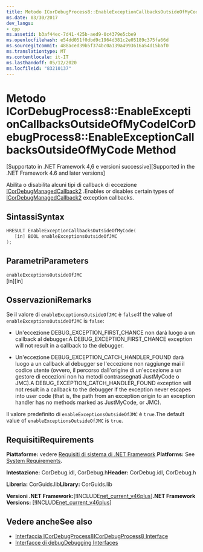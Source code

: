 ```yaml
---
title: Metodo ICorDebugProcess8::EnableExceptionCallbacksOutsideOfMyCode
ms.date: 03/30/2017
dev_langs:
- cpp
ms.assetid: b3af44ec-7d41-425b-aed9-0c4379e5cbe9
ms.openlocfilehash: e54dd051f0dbd9c1964d381c2e05189c375fa66d
ms.sourcegitcommit: 488aced39b5f374bc0a139a4993616a54d15baf0
ms.translationtype: MT
ms.contentlocale: it-IT
ms.lasthandoff: 05/12/2020
ms.locfileid: "83210137"
---
```

# <a name="icordebugprocess8enableexceptioncallbacksoutsideofmycode-method"></a><span data-ttu-id="f67cd-102">Metodo ICorDebugProcess8::EnableExceptionCallbacksOutsideOfMyCode</span><span class="sxs-lookup"><span data-stu-id="f67cd-102">ICorDebugProcess8::EnableExceptionCallbacksOutsideOfMyCode Method</span></span>
<span data-ttu-id="f67cd-103">[Supportato in .NET Framework 4,6 e versioni successive]</span><span class="sxs-lookup"><span data-stu-id="f67cd-103">[Supported in the .NET Framework 4.6 and later versions]</span></span>  
  
 <span data-ttu-id="f67cd-104">Abilita o disabilita alcuni tipi di callback di eccezione [ICorDebugManagedCallback2](icordebugmanagedcallback2-interface.md) .</span><span class="sxs-lookup"><span data-stu-id="f67cd-104">Enables or disables certain types of [ICorDebugManagedCallback2](icordebugmanagedcallback2-interface.md) exception callbacks.</span></span>  
  
## <a name="syntax"></a><span data-ttu-id="f67cd-105">Sintassi</span><span class="sxs-lookup"><span data-stu-id="f67cd-105">Syntax</span></span>  
  
```cpp
HRESULT EnableExceptionCallbacksOutsideOfMyCode(  
   [in] BOOL enableExceptionsOutsideOfJMC  
);  
```  
  
## <a name="parameters"></a><span data-ttu-id="f67cd-106">Parametri</span><span class="sxs-lookup"><span data-stu-id="f67cd-106">Parameters</span></span>  
 `enableExceptionsOutsideOfJMC`  
 <span data-ttu-id="f67cd-107">[in]</span><span class="sxs-lookup"><span data-stu-id="f67cd-107">[in]</span></span>  
  
## <a name="remarks"></a><span data-ttu-id="f67cd-108">Osservazioni</span><span class="sxs-lookup"><span data-stu-id="f67cd-108">Remarks</span></span>  
 <span data-ttu-id="f67cd-109">Se il valore di `enableExceptionsOutsideOfJMC` è `false`:</span><span class="sxs-lookup"><span data-stu-id="f67cd-109">If the value of `enableExceptionsOutsideOfJMC` is `false`:</span></span>  
  
- <span data-ttu-id="f67cd-110">Un'eccezione DEBUG_EXCEPTION_FIRST_CHANCE non darà luogo a un callback al debugger.</span><span class="sxs-lookup"><span data-stu-id="f67cd-110">A DEBUG_EXCEPTION_FIRST_CHANCE exception will not result in a callback to the debugger.</span></span>  
  
- <span data-ttu-id="f67cd-111">Un'eccezione DEBUG_EXCEPTION_CATCH_HANDLER_FOUND darà luogo a un callback al debugger se l'eccezione non raggiunge mai il codice utente (ovvero, il percorso dall'origine di un'eccezione a un gestore di eccezioni non ha metodi contrassegnati JustMyCode o JMC).</span><span class="sxs-lookup"><span data-stu-id="f67cd-111">A DEBUG_EXCEPTION_CATCH_HANDLER_FOUND exception will not result in a callback to the debugger if the exception never escapes into user code (that is, the path from an exception origin to an exception handler has no methods marked as JustMyCode, or JMC).</span></span>  
  
 <span data-ttu-id="f67cd-112">Il valore predefinito di `enableExceptionsOutsideOfJMC` è `true`.</span><span class="sxs-lookup"><span data-stu-id="f67cd-112">The default value of `enableExceptionsOutsideOfJMC` is `true`.</span></span>  
  
## <a name="requirements"></a><span data-ttu-id="f67cd-113">Requisiti</span><span class="sxs-lookup"><span data-stu-id="f67cd-113">Requirements</span></span>  
 <span data-ttu-id="f67cd-114">**Piattaforme:** vedere [Requisiti di sistema di .NET Framework](../../get-started/system-requirements.md).</span><span class="sxs-lookup"><span data-stu-id="f67cd-114">**Platforms:** See [System Requirements](../../get-started/system-requirements.md).</span></span>  
  
 <span data-ttu-id="f67cd-115">**Intestazione:** CorDebug.idl, CorDebug.h</span><span class="sxs-lookup"><span data-stu-id="f67cd-115">**Header:** CorDebug.idl, CorDebug.h</span></span>  
  
 <span data-ttu-id="f67cd-116">**Libreria:** CorGuids.lib</span><span class="sxs-lookup"><span data-stu-id="f67cd-116">**Library:** CorGuids.lib</span></span>  
  
 <span data-ttu-id="f67cd-117">**Versioni .NET Framework:**[!INCLUDE[net_current_v46plus](../../../../includes/net-current-v46plus-md.md)]</span><span class="sxs-lookup"><span data-stu-id="f67cd-117">**.NET Framework Versions:** [!INCLUDE[net_current_v46plus](../../../../includes/net-current-v46plus-md.md)]</span></span>  
  
## <a name="see-also"></a><span data-ttu-id="f67cd-118">Vedere anche</span><span class="sxs-lookup"><span data-stu-id="f67cd-118">See also</span></span>

- [<span data-ttu-id="f67cd-119">Interfaccia ICorDebugProcess8</span><span class="sxs-lookup"><span data-stu-id="f67cd-119">ICorDebugProcess8 Interface</span></span>](icordebugprocess8-interface.md)
- [<span data-ttu-id="f67cd-120">Interfacce di debug</span><span class="sxs-lookup"><span data-stu-id="f67cd-120">Debugging Interfaces</span></span>](debugging-interfaces.md)
